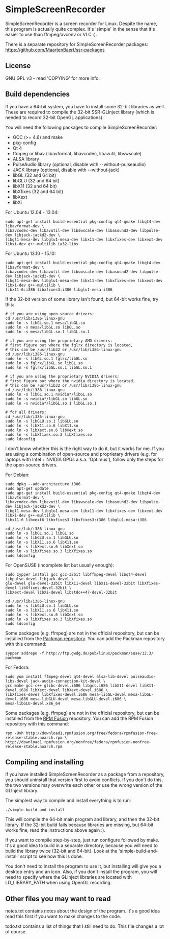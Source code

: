 SimpleScreenRecorder
====================

SimpleScreenRecorder is a screen recorder for Linux. Despite the name, this program is actually quite complex. It's 'simple' in the sense that it's easier to use than ffmpeg/avconv or VLC :).

There is a separate repository for SimpleScreenRecorder packages:
https://github.com/MaartenBaert/ssr-packages

License
-------

GNU GPL v3 - read 'COPYING' for more info.

Build dependencies
------------------

If you have a 64-bit system, you have to install some 32-bit libraries as well. These are required to compile the 32-bit SSR-GLInject library (which is needed to record 32-bit OpenGL applications).

You will need the following packages to compile SimpleScreenRecorder:

- GCC (>= 4.6) and make
- pkg-config
- Qt 4
- ffmpeg or libav (libavformat, libavcodec, libavutil, libswscale)
- ALSA library
- PulseAudio library (optional, disable with --without-pulseaudio)
- JACK library (optional, disable with --without-jack)
- libGL (32 and 64 bit)
- libGLU (32 and 64 bit)
- libX11 (32 and 64 bit)
- libXfixes (32 and 64 bit)
- libXext
- libXi

For Ubuntu 12.04 - 13.04:

    sudo apt-get install build-essential pkg-config qt4-qmake libqt4-dev libavformat-dev \
    libavcodec-dev libavutil-dev libswscale-dev libasound2-dev libpulse-dev libjack-jackd2-dev \
    libgl1-mesa-dev libglu1-mesa-dev libx11-dev libxfixes-dev libxext-dev libxi-dev g++-multilib ia32-libs

For Ubuntu 13.10 - 15.10:

    sudo apt-get install build-essential pkg-config qt4-qmake libqt4-dev libavformat-dev \
    libavcodec-dev libavutil-dev libswscale-dev libasound2-dev libpulse-dev libjack-jackd2-dev \
    libgl1-mesa-dev libglu1-mesa-dev libx11-dev libxfixes-dev libxext-dev libxi-dev g++-multilib \
    libx11-6:i386 libxfixes3:i386 libglu1-mesa:i386

If the 32-bit version of some library isn't found, but 64-bit works fine, try this:

    # if you are using open-source drivers:
    cd /usr/lib/i386-linux-gnu
    sudo ln -s libGL.so.1 mesa/libGL.so
    sudo ln -s mesa/libGL.so libGL.so
    sudo ln -s mesa/libGL.so.1 libGL.so.1
    
    # if you are using the proprietary AMD drivers:
    # first figure out where the fglrx directory is located,
    # this can be /usr/lib32 or /usr/lib/i386-linux-gnu
    cd /usr/lib/i386-linux-gnu
    sudo ln -s libGL.so.1 fglrx/libGL.so
    sudo ln -s fglrx/libGL.so libGL.so
    sudo ln -s fglrx/libGL.so.1 libGL.so.1
    
    # if you are using the proprietary NVIDIA drivers:
    # first figure out where the nvidia directory is located,
    # this can be /usr/lib32 or /usr/lib/i386-linux-gnu
    cd /usr/lib/i386-linux-gnu
    sudo ln -s libGL.so.1 nvidia*/libGL.so
    sudo ln -s nvidia*/libGL.so libGL.so
    sudo ln -s nvidia*/libGL.so.1 libGL.so.1
    
    # for all drivers:
    cd /usr/lib/i386-linux-gnu
    sudo ln -s libGLU.so.1 libGLU.so
    sudo ln -s libX11.so.6 libX11.so
    sudo ln -s libXext.so.6 libXext.so
    sudo ln -s libXfixes.so.3 libXfixes.so
    sudo ldconfig

I don't know whether this is the right way to do it, but it works for me. If you are using a combination of open-source and proprietary drivers (e.g. for laptops with Intel + NVIDIA GPUs a.k.a. 'Optimus'), follow only the steps for the open-source drivers.

For Debian:

    sudo dpkg --add-architecture i386
    sudo apt-get update
    sudo apt-get install build-essential pkg-config qt4-qmake libqt4-dev libavformat-dev \
    libavcodec-dev libavutil-dev libswscale-dev libasound2-dev libpulse-dev libjack-jackd2-dev \
    libgl1-mesa-dev libglu1-mesa-dev libx11-dev libxfixes-dev libxext-dev libxi-dev g++-multilib \
    libx11-6 libxext6 libxfixes3 libxfixes3:i386 libglu1-mesa:i386
    
    cd /usr/lib/i386-linux-gnu
    sudo ln -s libGL.so.1 libGL.so
    sudo ln -s libGLU.so.1 libGLU.so
    sudo ln -s libX11.so.6 libX11.so
    sudo ln -s libXext.so.6 libXext.so
    sudo ln -s libXfixes.so.3 libXfixes.so
    sudo ldconfig

For OpenSUSE (incomplete list but usually enough):

    sudo zypper install gcc gcc-32bit libffmpeg-devel libqt4-devel libpulse-devel libjack-devel \
    glu-devel glu-devel-32bit libX11-devel libX11-devel-32bit libXfixes-devel libXfixes-devel-32bit \
    libXext-devel libXi-devel libstdc++47-devel-32bit
    
    cd /usr/lib/i386-linux-gnu
    sudo ln -s libGLU.so.1 libGLU.so
    sudo ln -s libX11.so.6 libX11.so
    sudo ln -s libXext.so.6 libXext.so
    sudo ln -s libXfixes.so.3 libXfixes.so
    sudo ldconfig

Some packages (e.g. ffmpeg) are not in the official repository, but can be installed from the [Packman repository](http://packman.links2linux.org/). You can add the Packman repository with this command:

    zypper addrepo -f http://ftp.gwdg.de/pub/linux/packman/suse/12.3/ packman

For Fedora:

    sudo yum install ffmpeg-devel qt4-devel alsa-lib-devel pulseaudio-libs-devel jack-audio-connection-kit-devel \
    gcc make gcc-c++ glibc-devel.i686 libgcc.i686 libX11-devel libX11-devel.i686 libXext-devel libXext-devel.i686 \
    libXfixes-devel libXfixes-devel.i686 mesa-libGL-devel mesa-libGL-devel.i686 mesa-libGLU-devel mesa-libGLU-devel.i686 \
    mesa-libGLU-devel.x86_64

Some packages (e.g. ffmpeg) are not in the official repository, but can be installed from the [RPM Fusion](http://rpmfusion.org/) repository.  You can add the RPM Fusion repository with this command:

    rpm -Uvh http://download1.rpmfusion.org/free/fedora/rpmfusion-free-release-stable.noarch.rpm \
    http://download1.rpmfusion.org/nonfree/fedora/rpmfusion-nonfree-release-stable.noarch.rpm
    
Compiling and installing
------------------------

If you have installed SimpleScreenRecorder as a package from a repository, you should uninstall that version first to avoid conflicts. If you don't do this, the two versions may overwrite each other or use the wrong version of the GLInject library.

The simplest way to compile and install everything is to run:

    ./simple-build-and-install

This will compile the 64-bit main program and library, and then the 32-bit library. If the 32-bit build fails because libraries are missing, but 64-bit works fine, read the instructions above again :).

If you want to compile step-by-step, just run configure followed by make. It's a good idea to build in a separate directory, because you will need to build the library twice (32-bit and 64-bit). Look at the 'simple-build-and-install' script to see how this is done.

You don't need to install the program to use it, but installing will give you a desktop entry and an icon. Also, if you don't install the program, you will need to specify where the GLInject libraries are located with LD_LIBRARY_PATH when using OpenGL recording.

Other files you may want to read
--------------------------------

notes.txt contains notes about the design of the program. It's a good idea read this first if you want to make changes to the code.

todo.txt contains a list of things that I still need to do. This file changes a lot of course.
